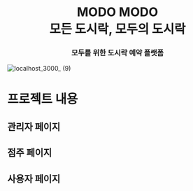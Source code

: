 <h1 align="center">MODO MODO<br><strong>모든 도시락, 모두의 도시락</strong></h1>
<h3 align="center">모두를 위한 도시락 예약 플랫폼</h3>



![localhost_3000_ (9)](https://github.com/user-attachments/assets/e12d2b02-ce8d-4c02-98c5-9d44150be74a)





# 프로젝트 내용

## 관리자 페이지

## 점주 페이지

## 사용자 페이지
